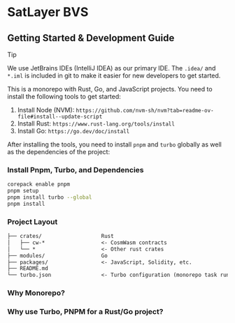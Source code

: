 # SatLayer BVS

## Getting Started & Development Guide

> [!TIP]  
> We use JetBrains IDEs (IntelliJ IDEA) as our primary IDE.
> The `.idea/` and `*.iml` is included in git to make it easier for new developers to get started.

This is a monorepo with Rust, Go, and JavaScript projects.
You need to install the following tools to get started:

1. Install Node (NVM): `https://github.com/nvm-sh/nvm?tab=readme-ov-file#install--update-script`
2. Install Rust: `https://www.rust-lang.org/tools/install`
3. Install Go: `https://go.dev/doc/install`

After installing the tools, you need to install `pnpm` and `turbo` globally as well as the dependencies of the project:

### Install Pnpm, Turbo, and Dependencies

```sh
corepack enable pnpm
pnpm setup
pnpm install turbo --global
pnpm install
```

### Project Layout

```txt
├── crates/                   Rust
│   ├── cw-*                  <- CosmWasm contracts
│   └── *                     <- Other rust crates
├── modules/                  Go
├── packages/                 <- JavaScript, Solidity, etc.
├── README.md
└── turbo.json                <- Turbo configuration (monorepo task runner)
```

### Why Monorepo?

### Why use Turbo, PNPM for a Rust/Go project? 